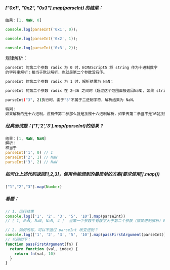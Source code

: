 ##### ["0x1", "0x2", "0x3"].map(parseInt) 的结果：

```js
结果：[1, NaN, 0]

console.log(parseInt('0x1', 0));

console.log(parseInt('0x2', 1));

console.log(parseInt('0x3', 2));
```

规律解析：

```bash
parseInt 的第二个参数 radix 为 0 时，ECMAScript5 将 string 作为十进制数字
的字符串解析；相当于默认解析，也就是第二个参数没有传。

parseInt 的第二个参数 radix 为 1 时，解析结果为 NaN；

parseInt 的第二个参数 radix 在 2—36 之间时（超过这个范围直接返回NaN），如果 string 参数的第一个字符（除空白以外），不属于 radix 指定进制下的字符，解析结果为 NaN。

parseInt("3", 2)执行时，由于"3"不属于二进制字符，解析结果为 NaN。

特列：
如果解析的是十六进制，没有传第二参那么就是按照十六进制解析，如果传第二参且不是16就按照第一个参数的有效数字进行相应进制解析。如parseInt('0x3', 2)第一参虽是16进制，但是后面是2，所以就是按照parseInt('0', 2)这个解析的。
```

##### 经典面试题：['1','2','3'].map(parseInt)的结果？

```js
结果：[1, NaN, NaN]
解析：
相当于
parseInt('1', 0) // 1
parseInt('2', 1) // NaN
parseInt('3', 2) // NaN
```

#####  如何让上述代码返回[1,2,3]，使用你能想到的最简单的方案(要求使用[].map())

```js
["1","2","3"].map(Number)
```


##### 看题：
```js
// 1. 运行结果
console.log(['1', '2', '3', '5', '10'].map(parseInt))
// [ 1, NaN, NaN, NaN, 4 ]  当第一个参数中有数字大于第二个参数（按某进制解析）时就 NaN

// 2. 如何改写，可以不通过 parseInt 改变进制？
console.log(['1', '2', '3', '5', '10'].map(passFirstArgument(parseInt)))
// 代码如下：
function passFirstArgument(fn) {
  return function (val, index) {
    return fn(val, 10)
  }
}
```
